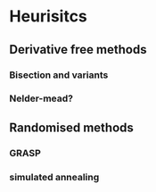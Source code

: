 # Heurisitcs

## Derivative free methods

### Bisection and variants 

### Nelder-mead?

## Randomised methods

### GRASP 

### simulated annealing